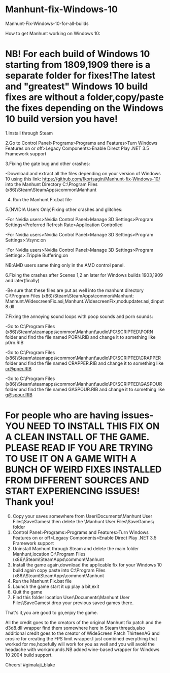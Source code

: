 # Manhunt-fix-Windows-10
Manhunt-Fix-Windows-10-for-all-builds

How to get Manhunt working on Windows 10:
# NB! For each build of Windows 10 starting from 1809,1909 there is a separate folder for fixes!The latest and "greatest" Windows 10 build fixes are without a folder,copy/paste the fixes depending on the Windows 10 build version you have!

1.Install through Steam

2.Go to Control Panel>Programs>Programs and Features>Turn Windows Features on or off>Legacy Components>Enable Direct Play .NET 3.5 Framework support

3.Fixing the gate bug and other crashes:

-Download and extract all the files depending on your version of Windows 10 using this link: https://github.com/fkortsagin/Manhunt-fix-Windows-10/ into the Manhunt Directory C:\Program Files (x86)\Steam\SteamApps\common\Manhunt

4. Run the Manhunt Fix.bat file

5.(NVIDIA Users Only)Fixing other crashes and glitches:

-For Nvidia users>Nvidia Control Panel>Manage 3D Settings>Program Settings>Preferred Refresh Rate>Application Controlled

-For Nvidia users>Nvidia Control Panel>Manage 3D Settings>Program Settings>:Vsync:on

-For Nvidia users>Nvidia Control Panel>Manage 3D Settings>Program Settings>:Tripple Buffering:on

NB:AMD users same thing only in the AMD control panel.

6.Fixing the crashes after Scenes 1,2 an later for Windows builds 1903,1909 and later(finally)

-Be sure that these files are put as well into the manhunt directory C:\Program Files (x86)\Steam\SteamApps\common\Manhunt:
Manhunt.WidescreenFix.asi,Manhunt.WidescreenFix,modupdater.asi,dinput8.dll

7.Fixing the annoying sound loops with poop sounds and porn sounds:

-Go to C:\Program Files (x86)\Steam\steamapps\common\Manhunt\audio\PC\SCRIPTED\PORN folder and find the file named PORN.RIB and change it to something like p0rn.RIB

-Go to C:\Program Files (x86)\Steam\steamapps\common\Manhunt\audio\PC\SCRIPTED\CRAPPER folder and find the file named CRAPPER.RIB and change it to something like cr@pper.RIB

-Go to C:\Program Files (x86)\Steam\steamapps\common\Manhunt\audio\PC\SCRIPTED\GASPOUR folder and find the file named GASPOUR.RIB and change it to something like g@spour.RIB

# For people who are having issues-YOU NEED TO INSTALL THIS FIX ON A CLEAN INSTALL OF THE GAME. PLEASE READ IF YOU ARE TRYING TO USE IT ON A GAME WITH A BUNCH OF WEIRD FIXES INSTALLED FROM DIFFERENT SOURCES AND START EXPERIENCING ISSUES! Thank you!
 0. Copy your saves somewhere from User\Documents\Manhunt User Files\SaveGames\ then delete the \Manhunt User Files\SaveGames\ folder
 1. Control Panel>Programs>Programs and Features>Turn Windows Features on or off>Legacy Components>Enable Direct Play .NET 3.5 Framework support
 2. Uninstall Manhunt through Steam and delete the main folder Manhunt,location C:\Program Files (x86)\Steam\SteamApps\common\Manhunt
 3. Install the game again,download the applicable fix for your Windows 10 build again copy paste into C:\Program Files (x86)\Steam\SteamApps\common\Manhunt
 4. Run the Manhunt Fix.bat file
 5. Launch the game start it up play a bit,exit
 6. Quit the game
 7. Find this folder location User\Documents\Manhunt User Files\SaveGames\ drop your previous saved games there.

That's it,you are good to go,enjoy the game.

All the credit goes to the creators of the original Manhunt fix patch and the d3d8.dll wrapper find them somewhere here in Steam threads,also additional credit goes to the creator of WideScreen Patch ThirteenAG and crosire for creating the FPS limit wrapper.I just combined everything that worked for me,hopefully will work for you as well and you will avoid the headache with workarounds.NB added wine-based wrapper for Windows 10 2004 build support. 

Cheers! #gimalaji_blake
